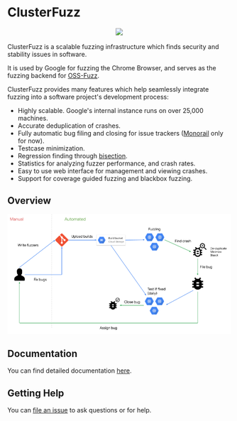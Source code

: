 # ClusterFuzz

<p align="center">
  <img src="docs/images/logo.png" width="400">
</p>

ClusterFuzz is a scalable fuzzing infrastructure which finds security and stability issues in software.

It is used by Google for fuzzing the Chrome Browser, and serves as the fuzzing backend for
[OSS-Fuzz](https://github.com/google/oss-fuzz).

ClusterFuzz provides many features which help seamlessly integrate fuzzing into
a software project's development process:
- Highly scalable. Google's internal instance runs on over 25,000 machines.
- Accurate deduplication of crashes.
- Fully automatic bug filing and closing for issue trackers ([Monorail](https://opensource.google.com/projects/monorail) only for now).
- Testcase minimization.
- Regression finding through [bisection](https://en.wikipedia.org/wiki/Bisection_(software_engineering)).
- Statistics for analyzing fuzzer performance, and crash rates.
- Easy to use web interface for management and viewing crashes.
- Support for coverage guided fuzzing and blackbox fuzzing.

## Overview

<p align="center">
  <img src="docs/images/overview.png">
</p>

## Documentation
You can find detailed documentation [here](https://google.github.io/clusterfuzz).

## Getting Help
You can [file an issue](https://github.com/google/clusterfuzz/issues/new) to ask questions or for help.
